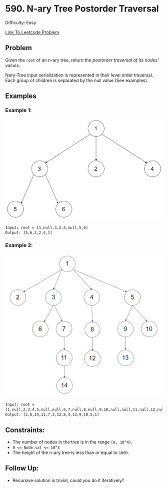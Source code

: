 # 590. N-ary Tree Postorder Traversal
Difficulty: Easy

[Link To Leetcode Problem](https://leetcode.com/problems/n-ary-tree-postorder-traversal/)

## Problem
Given the `root` of an n-ary tree, return *the postorder traversal of its nodes' values.*

Nary-Tree input serialization is represented in their level order traversal. Each group of children is separated by the null value (See examples)

## Examples
### Example 1:
![example1](./example1.png)
```
Input: root = [1,null,3,2,4,null,5,6]
Output: [5,6,3,2,4,1]
```
### Example 2:
![example2](./example2.png)
```
Input: root = [1,null,2,3,4,5,null,null,6,7,null,8,null,9,10,null,null,11,null,12,null,13,null,null,14]
Output: [2,6,14,11,7,3,12,8,4,13,9,10,5,1]
```

## Constraints:
- The number of nodes in the tree is in the range `[0, 10^4]`.
- `0 <= Node.val <= 10^4`
- The height of the n-ary tree is less than or equal to `1000`.

## Follow Up:
- Recursive solution is trivial, could you do it iteratively?